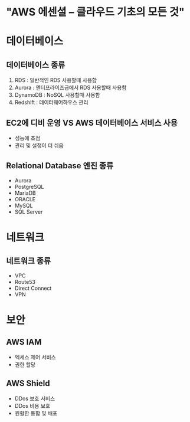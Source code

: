 # "AWS 에센셜 – 클라우드 기초의 모든 것" 

# 데이터베이스
## 데이터베이스 종류
1. RDS : 일반적인 RDS 사용할때 사용함
2. Aurora : 엔터프라이즈급에서 RDS 사용할때 사용함
3. DynamoDB : NoSQL 사용할때 사용함
4. Redshift : 데이터웨어하우스 관리

## EC2에 디비 운영 VS AWS 데이터베이스 서비스 사용
- 성능에 초점
- 관리 및 설정이 더 쉬움

## Relational Database 엔진 종류
- Aurora
- PostgreSQL
- MariaDB
- ORACLE
- MySQL
- SQL Server

# 네트워크
## 네트워크 종류
- VPC
- Route53
- Direct Connect
- VPN

# 보안
## AWS IAM
- 엑세스 제어 서비스
- 권한 할당

## AWS Shield
- DDos 보호 서비스
- DDos 비용 보호
- 원활한 통합 및 배포
